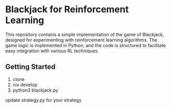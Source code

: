 <!-- Readme file for trying blackjack for reinforcement learning-->

# Blackjack for Reinforcement Learning
This repository contains a simple implementation of the game of Blackjack, designed for experimenting with reinforcement learning algorithms. The game logic is implemented in Python, and the code is structured to facilitate easy integration with various RL techniques.


<!-- steps to run in multilines-->
## Getting Started

1. clone
2. nix develop
3. python3 blackjack.py

update strategy.py for your strategy